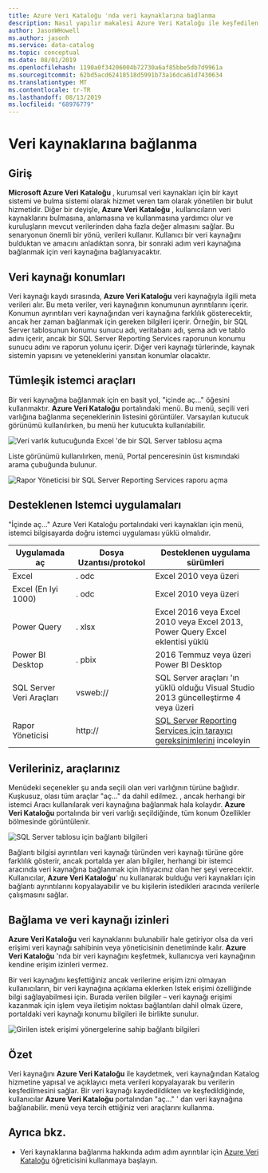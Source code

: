 ```yaml
---
title: Azure Veri Kataloğu 'nda veri kaynaklarına bağlanma
description: Nasıl yapılır makalesi Azure Veri Kataloğu ile keşfedilen veri kaynaklarına nasıl bağlanılacağını vurgulayın.
author: JasonWHowell
ms.author: jasonh
ms.service: data-catalog
ms.topic: conceptual
ms.date: 08/01/2019
ms.openlocfilehash: 1190a0f34206004b72730a6af85bbe5db7d9961a
ms.sourcegitcommit: 62bd5acd62418518d5991b73a16dca61d7430634
ms.translationtype: MT
ms.contentlocale: tr-TR
ms.lasthandoff: 08/13/2019
ms.locfileid: "68976779"
---
```

# <a name="how-to-connect-to-data-sources"></a>Veri kaynaklarına bağlanma
## <a name="introduction"></a>Giriş
**Microsoft Azure Veri Kataloğu** , kurumsal veri kaynakları için bir kayıt sistemi ve bulma sistemi olarak hizmet veren tam olarak yönetilen bir bulut hizmetidir. Diğer bir deyişle, **Azure Veri Kataloğu** , kullanıcıların veri kaynaklarını bulmasına, anlamasına ve kullanmasına yardımcı olur ve kuruluşların mevcut verilerinden daha fazla değer almasını sağlar. Bu senaryonun önemli bir yönü, verileri kullanır. Kullanıcı bir veri kaynağını bulduktan ve amacını anladıktan sonra, bir sonraki adım veri kaynağına bağlanmak için veri kaynağına bağlanıyacaktır.

## <a name="data-source-locations"></a>Veri kaynağı konumları
Veri kaynağı kaydı sırasında, **Azure Veri Kataloğu** veri kaynağıyla ilgili meta verileri alır. Bu meta veriler, veri kaynağının konumunun ayrıntılarını içerir. Konumun ayrıntıları veri kaynağından veri kaynağına farklılık gösterecektir, ancak her zaman bağlanmak için gereken bilgileri içerir. Örneğin, bir SQL Server tablosunun konumu sunucu adı, veritabanı adı, şema adı ve tablo adını içerir, ancak bir SQL Server Reporting Services raporunun konumu sunucu adını ve raporun yolunu içerir. Diğer veri kaynağı türlerinde, kaynak sistemin yapısını ve yeteneklerini yansıtan konumlar olacaktır.

## <a name="integrated-client-tools"></a>Tümleşik istemci araçları
Bir veri kaynağına bağlanmak için en basit yol, "içinde aç..." öğesini kullanmaktır. **Azure Veri Kataloğu** portalındaki menü. Bu menü, seçili veri varlığına bağlanma seçeneklerinin listesini görüntüler.
Varsayılan kutucuk görünümü kullanılırken, bu menü her kutucukta kullanılabilir.

 ![Veri varlık kutucuğunda Excel 'de bir SQL Server tablosu açma](./media/data-catalog-how-to-connect/data-catalog-how-to-connect1.png)

Liste görünümü kullanılırken, menü, Portal penceresinin üst kısmındaki arama çubuğunda bulunur.

 ![Rapor Yöneticisi bir SQL Server Reporting Services raporu açma](./media/data-catalog-how-to-connect/data-catalog-how-to-connect2.png)

## <a name="supported-client-applications"></a>Desteklenen Istemci uygulamaları
"İçinde aç..." Azure Veri Kataloğu portalındaki veri kaynakları için menü, istemci bilgisayarda doğru istemci uygulaması yüklü olmalıdır.

| Uygulamada aç | Dosya Uzantısı/protokol | Desteklenen uygulama sürümleri |
| --- | --- | --- |
| Excel |. odc |Excel 2010 veya üzeri |
| Excel (En Iyi 1000) |. odc |Excel 2010 veya üzeri |
| Power Query |. xlsx |Excel 2016 veya Excel 2010 veya Excel 2013, Power Query Excel eklentisi yüklü |
| Power BI Desktop |. pbix |2016 Temmuz veya üzeri Power BI Desktop |
| SQL Server Veri Araçları |vsweb:// |SQL Server araçları 'ın yüklü olduğu Visual Studio 2013 güncelleştirme 4 veya üzeri |
| Rapor Yöneticisi |http:// |[SQL Server Reporting Services için tarayıcı gereksinimlerini](https://technet.microsoft.com/library/ms156511.aspx) inceleyin |

## <a name="your-data-your-tools"></a>Verileriniz, araçlarınız
Menüdeki seçenekler şu anda seçili olan veri varlığının türüne bağlıdır. Kuşkusuz, olası tüm araçlar "aç..." da dahil edilmez. , ancak herhangi bir istemci Aracı kullanılarak veri kaynağına bağlanmak hala kolaydır. **Azure Veri Kataloğu** portalında bir veri varlığı seçildiğinde, tüm konum Özellikler bölmesinde görüntülenir.

 ![SQL Server tablosu için bağlantı bilgileri](./media/data-catalog-how-to-connect/data-catalog-how-to-connect3.png)

Bağlantı bilgisi ayrıntıları veri kaynağı türünden veri kaynağı türüne göre farklılık gösterir, ancak portalda yer alan bilgiler, herhangi bir istemci aracında veri kaynağına bağlanmak için ihtiyacınız olan her şeyi verecektir. Kullanıcılar, **Azure Veri Kataloğu**' nu kullanarak bulduğu veri kaynakları için bağlantı ayrıntılarını kopyalayabilir ve bu kişilerin istedikleri aracında verilerle çalışmasını sağlar.

## <a name="connecting-and-data-source-permissions"></a>Bağlama ve veri kaynağı izinleri
**Azure Veri Kataloğu** veri kaynaklarını bulunabilir hale getiriyor olsa da veri erişimi veri kaynağı sahibinin veya yöneticisinin denetiminde kalır. **Azure Veri Kataloğu** 'nda bir veri kaynağını keşfetmek, kullanıcıya veri kaynağının kendine erişim izinleri vermez.

Bir veri kaynağını keşfettiğiniz ancak verilerine erişim izni olmayan kullanıcıların, bir veri kaynağına açıklama eklerken Istek erişimi özelliğinde bilgi sağlayabilmesi için. Burada verilen bilgiler – veri kaynağı erişimi kazanmak için işlem veya iletişim noktası bağlantıları dahil olmak üzere, portaldaki veri kaynağı konumu bilgileri ile birlikte sunulur.

 ![Girilen istek erişimi yönergelerine sahip bağlantı bilgileri](./media/data-catalog-how-to-connect/data-catalog-how-to-connect4.png)

## <a name="summary"></a>Özet
Veri kaynağını **Azure Veri Kataloğu** ile kaydetmek, veri kaynağından Katalog hizmetine yapısal ve açıklayıcı meta verileri kopyalayarak bu verilerin keşfedilmesini sağlar. Bir veri kaynağı kaydedildikten ve keşfedildiğinde, kullanıcılar **Azure Veri Kataloğu** portalından "aç..." ' dan veri kaynağına bağlanabilir. menü veya tercih ettiğiniz veri araçlarını kullanma.

## <a name="see-also"></a>Ayrıca bkz.
* Veri kaynaklarına bağlanma hakkında adım adım ayrıntılar için [Azure Veri Kataloğu](data-catalog-get-started.md) öğreticisini kullanmaya başlayın.
